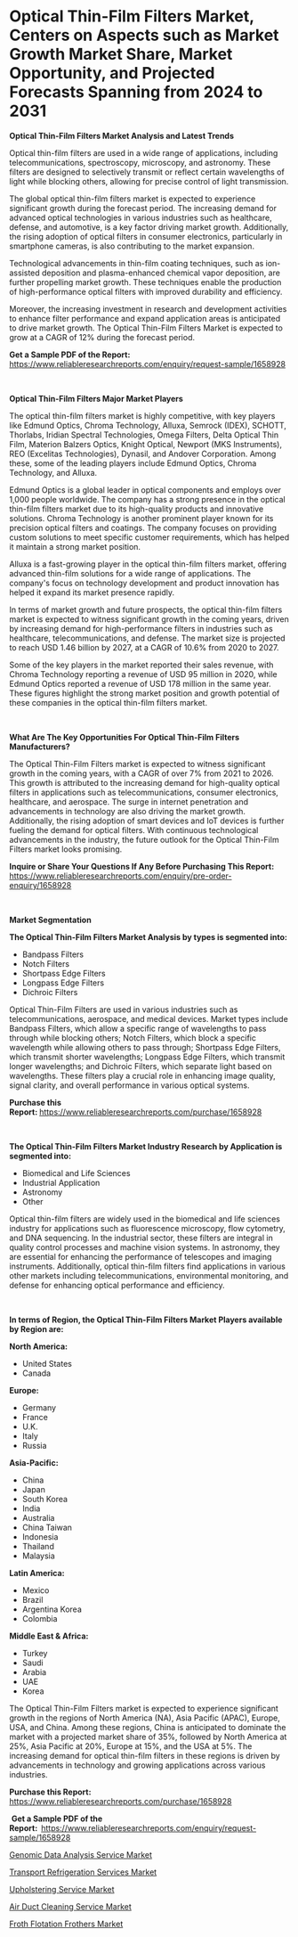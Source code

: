 <p><h1>Optical Thin-Film Filters Market, Centers on Aspects such as Market Growth Market Share, Market Opportunity, and Projected Forecasts Spanning from 2024 to 2031</h1></p><p><strong>Optical Thin-Film Filters Market Analysis and Latest Trends</strong></p>
<p><p>Optical thin-film filters are used in a wide range of applications, including telecommunications, spectroscopy, microscopy, and astronomy. These filters are designed to selectively transmit or reflect certain wavelengths of light while blocking others, allowing for precise control of light transmission.</p><p>The global optical thin-film filters market is expected to experience significant growth during the forecast period. The increasing demand for advanced optical technologies in various industries such as healthcare, defense, and automotive, is a key factor driving market growth. Additionally, the rising adoption of optical filters in consumer electronics, particularly in smartphone cameras, is also contributing to the market expansion.</p><p>Technological advancements in thin-film coating techniques, such as ion-assisted deposition and plasma-enhanced chemical vapor deposition, are further propelling market growth. These techniques enable the production of high-performance optical filters with improved durability and efficiency.</p><p>Moreover, the increasing investment in research and development activities to enhance filter performance and expand application areas is anticipated to drive market growth. The Optical Thin-Film Filters Market is expected to grow at a CAGR of 12% during the forecast period.</p></p>
<p><strong>Get a Sample PDF of the Report:&nbsp;</strong> <a href="https://www.reliableresearchreports.com/enquiry/request-sample/1658928">https://www.reliableresearchreports.com/enquiry/request-sample/1658928</a></p>
<p>&nbsp;</p>
<p><strong>Optical Thin-Film Filters Major Market Players</strong></p>
<p><p>The optical thin-film filters market is highly competitive, with key players like Edmund Optics, Chroma Technology, Alluxa, Semrock (IDEX), SCHOTT, Thorlabs, Iridian Spectral Technologies, Omega Filters, Delta Optical Thin Film, Materion Balzers Optics, Knight Optical, Newport (MKS Instruments), REO (Excelitas Technologies), Dynasil, and Andover Corporation. Among these, some of the leading players include Edmund Optics, Chroma Technology, and Alluxa.</p><p>Edmund Optics is a global leader in optical components and employs over 1,000 people worldwide. The company has a strong presence in the optical thin-film filters market due to its high-quality products and innovative solutions. Chroma Technology is another prominent player known for its precision optical filters and coatings. The company focuses on providing custom solutions to meet specific customer requirements, which has helped it maintain a strong market position.</p><p>Alluxa is a fast-growing player in the optical thin-film filters market, offering advanced thin-film solutions for a wide range of applications. The company's focus on technology development and product innovation has helped it expand its market presence rapidly.</p><p>In terms of market growth and future prospects, the optical thin-film filters market is expected to witness significant growth in the coming years, driven by increasing demand for high-performance filters in industries such as healthcare, telecommunications, and defense. The market size is projected to reach USD 1.46 billion by 2027, at a CAGR of 10.6% from 2020 to 2027.</p><p>Some of the key players in the market reported their sales revenue, with Chroma Technology reporting a revenue of USD 95 million in 2020, while Edmund Optics reported a revenue of USD 178 million in the same year. These figures highlight the strong market position and growth potential of these companies in the optical thin-film filters market.</p></p>
<p>&nbsp;</p>
<p><strong>What Are The Key Opportunities For Optical Thin-Film Filters Manufacturers?</strong></p>
<p><p>The Optical Thin-Film Filters market is expected to witness significant growth in the coming years, with a CAGR of over 7% from 2021 to 2026. This growth is attributed to the increasing demand for high-quality optical filters in applications such as telecommunications, consumer electronics, healthcare, and aerospace. The surge in internet penetration and advancements in technology are also driving the market growth. Additionally, the rising adoption of smart devices and IoT devices is further fueling the demand for optical filters. With continuous technological advancements in the industry, the future outlook for the Optical Thin-Film Filters market looks promising.</p></p>
<p><strong>Inquire or Share Your Questions If Any Before Purchasing This Report:</strong> <a href="https://www.reliableresearchreports.com/enquiry/pre-order-enquiry/1658928">https://www.reliableresearchreports.com/enquiry/pre-order-enquiry/1658928</a></p>
<p>&nbsp;</p>
<p><strong>Market Segmentation</strong></p>
<p><strong>The Optical Thin-Film Filters Market Analysis by types is segmented into:</strong></p>
<p><ul><li>Bandpass Filters</li><li>Notch Filters</li><li>Shortpass Edge Filters</li><li>Longpass Edge Filters</li><li>Dichroic Filters</li></ul></p>
<p><p>Optical Thin-Film Filters are used in various industries such as telecommunications, aerospace, and medical devices. Market types include Bandpass Filters, which allow a specific range of wavelengths to pass through while blocking others; Notch Filters, which block a specific wavelength while allowing others to pass through; Shortpass Edge Filters, which transmit shorter wavelengths; Longpass Edge Filters, which transmit longer wavelengths; and Dichroic Filters, which separate light based on wavelengths. These filters play a crucial role in enhancing image quality, signal clarity, and overall performance in various optical systems.</p></p>
<p><strong>Purchase this Report:&nbsp;</strong><a href="https://www.reliableresearchreports.com/purchase/1658928">https://www.reliableresearchreports.com/purchase/1658928</a></p>
<p>&nbsp;</p>
<p><strong>The Optical Thin-Film Filters Market Industry Research by Application is segmented into:</strong></p>
<p><ul><li>Biomedical and Life Sciences</li><li>Industrial Application</li><li>Astronomy</li><li>Other</li></ul></p>
<p><p>Optical thin-film filters are widely used in the biomedical and life sciences industry for applications such as fluorescence microscopy, flow cytometry, and DNA sequencing. In the industrial sector, these filters are integral in quality control processes and machine vision systems. In astronomy, they are essential for enhancing the performance of telescopes and imaging instruments. Additionally, optical thin-film filters find applications in various other markets including telecommunications, environmental monitoring, and defense for enhancing optical performance and efficiency.</p></p>
<p>&nbsp;</p>
<p><strong>In terms of Region, the Optical Thin-Film Filters Market Players available by Region are:</strong></p>
<p>
    <p> <strong> North America: </strong>
        <ul>
            <li>United States</li>
            <li>Canada</li>
        </ul>
        </p> 
    <p> <strong> Europe: </strong>
        <ul>
            <li>Germany</li>
            <li>France</li>
            <li>U.K.</li>
            <li>Italy</li>
            <li>Russia</li>
        </ul>
        </p> 
    <p> <strong> Asia-Pacific: </strong>
        <ul>
            <li>China</li>
            <li>Japan</li>
            <li>South Korea</li>
            <li>India</li>
            <li>Australia</li>
            <li>China Taiwan</li>
            <li>Indonesia</li>
            <li>Thailand</li>
            <li>Malaysia</li>
        </ul>
        </p> 
    <p> <strong> Latin America: </strong>
        <ul>
            <li>Mexico</li>
            <li>Brazil</li>
            <li>Argentina Korea</li>
            <li>Colombia</li>
        </ul>
        </p> 
    <p> <strong> Middle East & Africa: </strong>
        <ul>
            <li>Turkey</li>
            <li>Saudi</li>
            <li>Arabia</li>
            <li>UAE</li>
            <li>Korea</li>
        </ul>
    </p>
    </p>
<p><p>The Optical Thin-Film Filters market is expected to experience significant growth in the regions of North America (NA), Asia Pacific (APAC), Europe, USA, and China. Among these regions, China is anticipated to dominate the market with a projected market share of 35%, followed by North America at 25%, Asia Pacific at 20%, Europe at 15%, and the USA at 5%. The increasing demand for optical thin-film filters in these regions is driven by advancements in technology and growing applications across various industries.</p></p>
<p><strong>Purchase this Report: </strong><a href="https://www.reliableresearchreports.com/purchase/1658928">https://www.reliableresearchreports.com/purchase/1658928</a></p>
<p>&nbsp;<strong>Get a Sample PDF of the Report:&nbsp;&nbsp;</strong><a href="https://www.reliableresearchreports.com/enquiry/request-sample/1658928">https://www.reliableresearchreports.com/enquiry/request-sample/1658928</a></p>
<p><strong></strong></p>
<p><p><a href="https://github.com/beatblasta/Market-Research-Report-List-2/blob/main/genomic-data-analysis-service-market.md">Genomic Data Analysis Service Market</a></p><p><a href="https://medium.com/@gaberaynor54567/transport-refrigeration-services-market-competitive-analysis-market-trends-and-forecast-to-2031-6005a56a20ae">Transport Refrigeration Services Market</a></p><p><a href="https://medium.com/@donaldyoung656/analyzing-upholstering-service-market-global-industry-perspective-and-forecast-2024-to-2031-69cda34dc15f">Upholstering Service Market</a></p><p><a href="https://medium.com/@kendraadams4456/air-duct-cleaning-service-market-size-and-market-trends-complete-industry-overview-2024-to-2031-b1741bc6d42b">Air Duct Cleaning Service Market</a></p><p><a href="https://github.com/angelajermaine/Market-Research-Report-List-2/blob/main/froth-flotation-frothers-market.md">Froth Flotation Frothers Market</a></p></p>